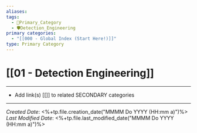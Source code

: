 ```yaml
---
aliases: 
tags:
  - 🥇Primary_Category
  - 🛡️Detection_Engineering
primary categories:
  - "[[000 - Global Index (Start Here!)]]"
type: Primary Category
---
```

# [[01 - Detection Engineering]]

***

* Add link(s) [[]] to related SECONDARY categories

***

*Created Date*: <%+tp.file.creation_date("MMMM Do YYYY (HH:mm a)")%>  
*Last Modified Date*: <%+tp.file.last_modified_date("MMMM Do YYYY (HH:mm a)")%>
